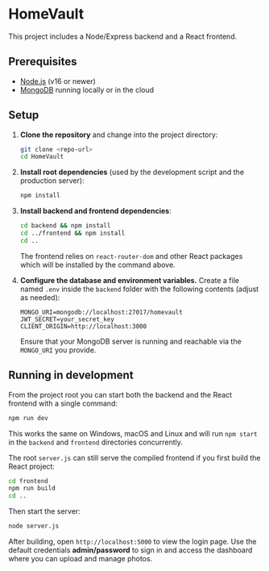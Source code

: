 # HomeVault

This project includes a Node/Express backend and a React frontend.

## Prerequisites

* [Node.js](https://nodejs.org/) (v16 or newer)
* [MongoDB](https://www.mongodb.com/) running locally or in the cloud

## Setup

1. **Clone the repository** and change into the project directory:

   ```bash
   git clone <repo-url>
   cd HomeVault
   ```
2. **Install root dependencies** (used by the development script and the production server):

   ```bash
   npm install
   ```

3. **Install backend and frontend dependencies**:

   ```bash
   cd backend && npm install
   cd ../frontend && npm install
   cd ..
   ```

   The frontend relies on `react-router-dom` and other React packages which will be installed by the command above.

4. **Configure the database and environment variables.** Create a file named `.env` inside the `backend` folder with the following contents (adjust as needed):

   ```
   MONGO_URI=mongodb://localhost:27017/homevault
   JWT_SECRET=your_secret_key
   CLIENT_ORIGIN=http://localhost:3000
   ```

   Ensure that your MongoDB server is running and reachable via the `MONGO_URI` you provide.

## Running in development

From the project root you can start both the backend and the React
frontend with a single command:

```bash
npm run dev
```
This works the same on Windows, macOS and Linux and will run
`npm start` in the `backend` and `frontend` directories
concurrently.

The root `server.js` can still serve the compiled frontend if you first build the React project:

```bash
cd frontend
npm run build
cd ..
```

Then start the server:

```bash
node server.js
```

After building, open `http://localhost:5000` to view the login page.
Use the default credentials **admin/password** to sign in and access the
dashboard where you can upload and manage photos.